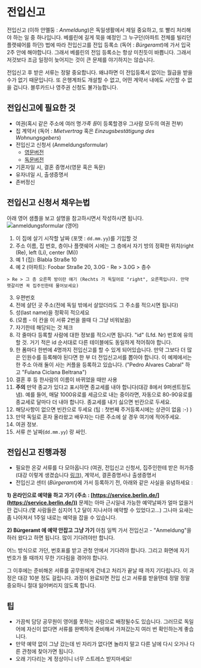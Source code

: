 # 전입신고

전입신고 (이하 안멜둥 : *Anmeldung*)은 독일생활에서 제일 중요하고, 또 빨리 처리해야 하는 일 중 하나입니다. 베를린에 길게 묵을 예정인 그 누구던(아파트 전체를 빌리던 플랫쉐어를 하던) 법에 따라 전입신고를 전입 등록소 (독어 : *Bürgeramt*)에 가서 입국 2주 안에 해야합니다. 그래서 베를린의 전임 등록소는 항상 미친듯이 바쁩니다. 그래서 저것보다 조금 일정이 늦어지는 것이 큰 문제를 야기하지는 않습니다.

전입신고 후 받은 서류는 정말 중요합니다. 왜냐하면 이 전입등록서 없이는 월급을 받을 수가 없기 때문입니다. 또 은행계좌도 개설할 수 없고, 어떤 계약서 내에도 사인할 수 없을 겁니다. 블루카드나 영주권 신청도 불가능합니다.

## 전입신고에 필요한 것

- 여권(혹시 같은 주소에 여러 명*가족 등*이 등록할경우 그사람 모두의 여권 전부)
- 집 계약서 (독어 : *Mietvertrag* 혹은 *Einzugsbestätigung des Wohnungsgebers*)
- 전입신고 신청서 (Anmeldungsformular)
  - [영문버전](https://github.com/marlonbernardes/awesome-berlin/raw/master/files/anmeldung_en.pdf)
  - [독문버전](https://github.com/marlonbernardes/awesome-berlin/raw/master/files/anmeldung_de.pdf)
- 기혼자일 시, 결혼 증명서(영문 혹은 독문)
- 유자녀일 시, 출생증명서
- 존버정신

## 전입신고 신청서 채우는법

아래 영어 샘플을 보고 설명을 참고하시면서 작성하시면 됩니다.
![anmeldungsformular (영어)](https://cloud.githubusercontent.com/assets/2975955/16777113/9b445a1e-4868-11e6-8fc0-3abd4dc6251d.png)

1. 이 집에 살기 시작할 날짜 (포맷 : `dd.mm.yy`)를 기입할 것
2. 주소 이름, 집 번호, 층이나 플랫쉐어 시에는 그 층에서 자기 방의 정확한 위치(right (Re), left (Li), center (Mi))
  2. 예 1 (집): Blabla Straße 10
  2. 예 2 (아파트): Foobar Straße 20, 3.0G - Re
    > 3.0G > 층수

    > Re > 그 층 오른쪽 방이란 얘기 (Rechts 가 독일어로 "right", 오른쪽입니다. 만약 헷갈리면 꼭 집주인한테 물어보세요)
3. 우편번호
4. 전에 살던 곳 주소(전에 독일 밖에서 살았더라도 그 주소를 적으시면 됩니다)
5. 성(last name)을 정확히 적으세요
6. (모름 - 이 칸을 이 서류 2번을 쓸때 다 그냥 비워놨음)
7. 자기한테 해당되는 것 체크
8. 각 줄마다 등록할 사람에 대한 정보를 적으시면 됩니다. "id" (Lfd. Nr) 번호에 유의할 것. 거기 적은 id 순서대로 다른 테이블에도 동일하게 적어줘야 합니다.
9. 한 폼마다 한번에 4명까지 전입신고를 할 수 있게 되어있습니다. 만약 그보다 더 많은 인원수를 등록해야 된다면 한 부 더 전입신고서를 뽑아야 합니다. 이 예제에서는 한 주소 아래 둘이 사는 커플을 등록하고 있습니다. ("Pedro Alvares Cabral" 하고 "Fulana Ciclana Beltrana")
10. 결혼 후 등 한사람의 이름이 바뀌었을 때만 사용
11. **주의** 만약 종교가 있다고 표시하면 종교세를 내야 합니다(대강 8에서 9퍼센트정도 냄). 예를 들어, 매달 1000유로를 세금으로 내는 중이라면, 자동으로 80-90유로를 종교세로 달마다 더 내야 합니다. 종교세를 내기 싫으면 빈칸으로 두세요.
12. 해당사항이 없으면 빈칸으로 두세요 (팁 : 첫번째 주거등록시에는 상관이 없음 :-) )
13. 만약 독일로 혼자 올라왔고 배우자는 다른 주소에 살 경우 여기에 적어주세요.
14. 여권 정보.
15. 서류 쓴 날짜(`dd.mm.yy`) 랑 싸인.

## 전입신고 진행과정

- 필요한 온갖 서류를 다 모아옵니다 (여권, 전입신고 신청서, 집주인한테 받은 허가증(대강 이렇게 생겼습니다 [링크](http://www.berlin.de/formularserver/formular.php?402544)), 계약서, 결혼증명서나 출생증명서
- 전입신고 센터 (*Bürgeramt*)에 가서 등록하기 전, 아래와 같은 사실을 유념하세요 :

 **1) 온라인으로 예약을 하고 가기 (주소 : [https://service.berlin.de/](https://service.berlin.de/))**
 문제는 아마 근시일내 가능한 예약날짜가 얼마 없을거란 겁니다.(몇 사람들은 심지어 1,2 달이 지나서야 예약할 수 있었다고...) 그나마 요새는 좀 나아져서 1주일 내로는 예약을 잡을 수 있습니다.

 **2) Bürgeramt 에 예약 안잡고 그냥 가기**
아침 일찍 가서 전입신고 - "Anmeldung"을 하러 왔다고 하면 됩니다. 많이 기다려야만 합니다.

어느 방식으로 가던, 번호표를 받고 관청 안에서 기다려야 합니다. 그리고 화면에 자기 번호가 뜰 때까지 무한 기다림을 겪어야 합니다.

그 이후에는 준비해온 서류를 공무원에게 건네고 처리가 끝날 때 까지 기다립니다. 이 과정은 대강 10분 정도 걸립니다. 과정이 완료되면 전입 신고 서류를 받을텐데 정말 정말 중요하니 절대 잃어버리지 않도록 합니다.

## 팁

- 가끔씩 담당 공무원이 영어를 못하는 사람으로 배정될수도 있습니다. 그러므로 독일어에 자신이 없다면 서류를 완벽하게 준비해서 가져갔는지 여러 번 확인하는게 좋습니다.
- 만약 예약 없이 그냥 갔는데 빈 자리가 없다면 놀라지 말고 다른 날에 다시 오거나 다른 관청에 찾아가면 됩니다.
- 오래 기다리는 게 정상이니 너무 스트레스 받지마세요!
